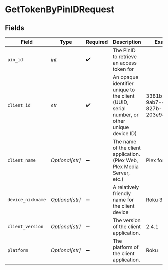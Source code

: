 # GetTokenByPinIDRequest


## Fields

| Field                                                                                      | Type                                                                                       | Required                                                                                   | Description                                                                                | Example                                                                                    |
| ------------------------------------------------------------------------------------------ | ------------------------------------------------------------------------------------------ | ------------------------------------------------------------------------------------------ | ------------------------------------------------------------------------------------------ | ------------------------------------------------------------------------------------------ |
| `pin_id`                                                                                   | *int*                                                                                      | :heavy_check_mark:                                                                         | The PinID to retrieve an access token for                                                  |                                                                                            |
| `client_id`                                                                                | *str*                                                                                      | :heavy_check_mark:                                                                         | An opaque identifier unique to the client (UUID, serial number, or other unique device ID) | 3381b62b-9ab7-4e37-827b-203e9809eb58                                                       |
| `client_name`                                                                              | *Optional[str]*                                                                            | :heavy_minus_sign:                                                                         | The name of the client application. (Plex Web, Plex Media Server, etc.)                    | Plex for Roku                                                                              |
| `device_nickname`                                                                          | *Optional[str]*                                                                            | :heavy_minus_sign:                                                                         | A relatively friendly name for the client device                                           | Roku 3                                                                                     |
| `client_version`                                                                           | *Optional[str]*                                                                            | :heavy_minus_sign:                                                                         | The version of the client application.                                                     | 2.4.1                                                                                      |
| `platform`                                                                                 | *Optional[str]*                                                                            | :heavy_minus_sign:                                                                         | The platform of the client application.                                                    | Roku                                                                                       |